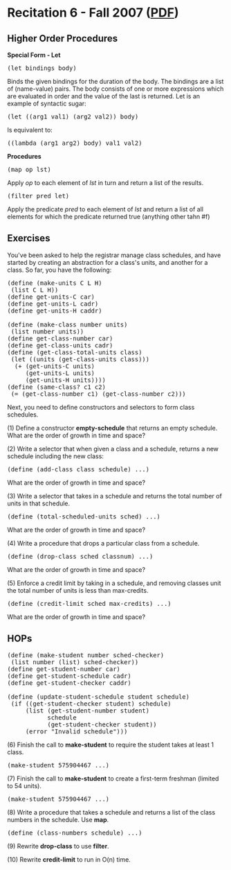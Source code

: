Recitation 6 - Fall 2007 ([PDF](http://people.csail.mit.edu/jastr/6001/fall07/r06.pdf))
=======================================================================================

Higher Order Procedures
----------------------- 

**Special Form - Let**

<pre>(let bindings body)</pre>

Binds the given bindings for the duration of the body. The bindings are a list of (name-value) pairs. The body consists of one or more expressions which are evaluated in order and the value of the last is returned. Let is an example of syntactic sugar:

<pre>(let ((arg1 val1) (arg2 val2)) body)</pre>

Is equivalent to:

<pre>((lambda (arg1 arg2) body) val1 val2)</pre>

**Procedures**

<pre>(map op lst)</pre> 

Apply *op* to each element of *lst* in turn and return a list of the results.

<pre>(filter pred let)</pre>

Apply the predicate *pred* to each element of *lst* and return a list of all elements for which the predicate returned true (anything other tahn #f)

Exercises
--------- 

You've been asked to help the registrar manage class schedules, and have started by creating an abstraction for a class's units, and another for a class. So far, you have the following:

<pre>
(define (make-units C L H) 
 (list C L H))
(define get-units-C car)
(define get-units-L cadr)
(define get-units-H caddr)

(define (make-class number units)
 (list number units))
(define get-class-number car)
(define get-class-units cadr)
(define (get-class-total-units class)
 (let ((units (get-class-units class)))
  (+ (get-units-C units)
     (get-units-L units)
     (get-units-H units))))
(define (same-class? c1 c2)
 (= (get-class-number c1) (get-class-number c2)))
</pre>

Next, you need to define constructors and selectors to form class schedules.

(1) Define a constructor **empty-schedule** that returns an empty schedule. What are the order of growth in time and space?

(2) Write a selector that when given a class and a schedule, returns a new schedule including the new class:

<pre>(define (add-class class schedule) ...)</pre>

What are the order of growth in time and space?

(3) Write a selector that takes in a schedule and returns the total number of units in that schedule.

<pre>(define (total-scheduled-units sched) ...)</pre>

What are the order of growth in time and space?

(4) Write a procedure that drops a particular class from a schedule.

<pre>(define (drop-class sched classnum) ...)</pre>

What are the order of growth in time and space?

(5) Enforce a credit limit by taking in a schedule, and removing classes unit the total number of units is less than max-credits.

<pre>(define (credit-limit sched max-credits) ...)</pre>

What are the order of growth in time and space?

HOPs
---- 

<pre>
(define (make-student number sched-checker)
 (list number (list) sched-checker))
(define get-student-number car)
(define get-student-schedule cadr)
(define get-student-checker caddr)

(define (update-student-schedule student schedule)
 (if ((get-student-checker student) schedule)
     (list (get-student-number student) 
           schedule
           (get-student-checker student))
     (error "Invalid schedule")))
</pre>

(6) Finish the call to **make-student** to require the student takes at least 1 class.

<pre>(make-student 575904467 ...)</pre>

(7) Finish the call to **make-student** to create a first-term freshman (limited to 54 units).

<pre>(make-student 575904467 ...)</pre>

(8) Write a procedure that takes a schedule and returns a list of the class numbers in the schedule. Use **map**.

<pre>(define (class-numbers schedule) ...)</pre>

(9) Rewrite **drop-class** to use **filter**.

(10) Rewrite **credit-limit** to run in O(n) time.